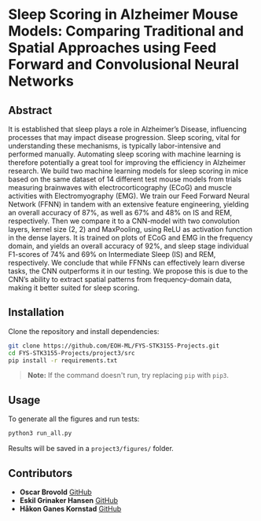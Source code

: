 # Sleep Scoring in Alzheimer Mouse Models: Comparing Traditional and Spatial Approaches using Feed Forward and Convolusional Neural Networks

## Abstract
It is established that sleep plays a role in Alzheimer’s Disease, influencing processes
that may impact disease progression. Sleep scoring, vital for understanding these
mechanisms, is typically labor-intensive and performed manually. Automating sleep
scoring with machine learning is therefore potentially a great tool for improving the
efficiency in Alzheimer research. We build two machine learning models for sleep
scoring in mice based on the same dataset of 14 different test mouse models from trials
measuring brainwaves with electrocorticography (ECoG) and muscle activities with
Electromyography (EMG). We train our Feed Forward Neural Network (FFNN) in
tandem with an extensive feature engineering, yielding an overall accuracy of 87%,
as well as 67% and 48% on IS and REM, respectively. Then we compare it to a
CNN-model with two convolution layers, kernel size (2, 2) and MaxPooling, using
ReLU as activation function in the dense layers. It is trained on plots of ECoG and
EMG in the frequency domain, and yields an overall accuracy of 92%, and sleep stage
individual F1-scores of 74% and 69% on Intermediate Sleep (IS) and REM, respectively.
We conclude that while FFNNs can effectively learn diverse tasks, the CNN outperforms
it in our testing. We propose this is due to the CNN’s ability to extract spatial patterns
from frequency-domain data, making it better suited for sleep scoring.

## Installation
Clone the repository and install dependencies:

```bash
git clone https://github.com/EOH-ML/FYS-STK3155-Projects.git
cd FYS-STK3155-Projects/project3/src
pip install -r requirements.txt
```
> **Note:** If the command doesn't run, try replacing `pip` with `pip3`.

## Usage

To generate all the figures and run tests: 

```bash
python3 run_all.py
```

Results will be saved in a `project3/figures/` folder.

## Contributors

- **Oscar Brovold** [GitHub](https://github.com/oscarbrovold)
- **Eskil Grinaker Hansen** [GitHub](https://github.com/eskilgrin)
- **Håkon Ganes Kornstad** [GitHub](https://github.com/hakonko)
